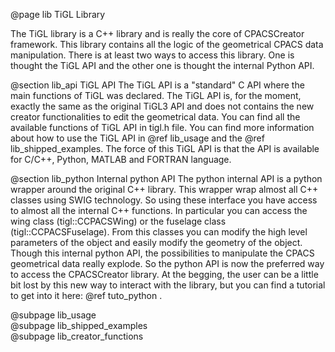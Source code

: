 @page lib TiGL Library

The TiGL library is a C++ library and is really the core of CPACSCreator framework. This library contains all
the logic of the geometrical CPACS data manipulation. There is at least two ways to access this library. One is thought the TiGL API and the other one is thought the internal Python API. 

@section lib_api TiGL API
The TiGL API is a "standard" C API where the main functions of TiGL was declared. 
The TiGL API is, for the moment, exactly the same as the original TiGL3 API and does not 
contains the new creator functionalities to edit the geometrical data.
You can find all the available functions of TiGL API in tigl.h file. 
You can find more information about how to use the TiGL API in @ref lib_usage and the @ref lib_shipped_examples. 
The force of this TiGL API is that the API is available for C/C++, Python, MATLAB and FORTRAN language.     

@section lib_python Internal python API
The python internal API is a python wrapper around the original C++ library. 
This wrapper wrap almost all C++ classes using SWIG technology. 
So using these interface you have access to almost all the internal C++ functions. 
In particular you can access the wing class (tigl::CCPACSWing) or the fuselage class (tigl::CCPACSFuselage).
From this classes you can modify the high level parameters of the object and easily modify the geometry of the object. 
Though this internal python API, the possibilities to manipulate the CPACS geometrical data really explode. 
So the python API is now the preferred way to access the CPACSCreator library. At the begging, the user can be a little 
bit lost by this new way to interact with the library, but you can find a tutorial to get into it here: @ref tuto_python . 
   
@subpage lib_usage    
@subpage lib_shipped_examples           
@subpage lib_creator_functions          